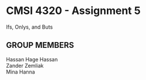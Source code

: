 # CMSI 4320 - Assignment 5

Ifs, Onlys, and Buts

## GROUP MEMBERS

Hassan Hage Hassan  
Zander Zemliak  
Mina Hanna  
